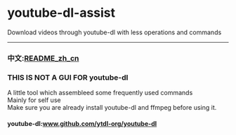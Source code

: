 # youtube-dl-assist
Download videos through youtube-dl with less operations and commands
***
### 中文:[README_zh_cn](www.github.com)
### THIS IS NOT A GUI FOR youtube-dl
A little tool which assembleed some frequently used commands   
Mainly for self use   
Make sure you are already install youtube-dl and ffmpeg before using it.   


#### youtube-dl:www.github.com/ytdl-org/youtube-dl

